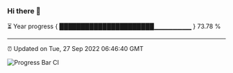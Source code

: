 ### Hi there 👋

⏳ Year progress { ██████████████████████▁▁▁▁▁▁▁▁ } 73.78 %

---

⏰ Updated on Tue, 27 Sep 2022 06:46:40 GMT

![Progress Bar CI](https://github.com/liununu/liununu/workflows/Progress%20Bar%20CI/badge.svg)
